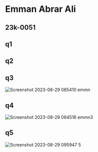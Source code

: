 # Emman Abrar Ali
## 23k-0051

## q1

## q2


## q3
![Screenshot 2023-08-29 085410 emmn](https://github.com/emman0000/PF-FALL-2023/assets/142867499/1bc76eca-e2b8-4670-8e36-5c410fea5454)

## q4
![Screenshot 2023-08-29 084516 emmn3](https://github.com/emman0000/PF-FALL-2023/assets/142867499/7ac6b32b-74d1-4239-acbf-ccf911eec0bb)
## q5
![Screenshot 2023-08-29 095947 5](https://github.com/emman0000/PF-FALL-2023/assets/142867499/8bb38188-1467-4cf6-9a5e-a87a54658d97)



